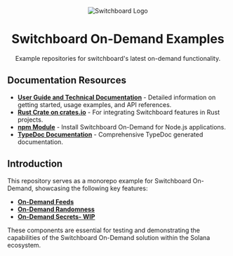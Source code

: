 <div align="center">

![Switchboard Logo](https://github.com/switchboard-xyz/core-sdk/raw/main/website/static/img/icons/switchboard/avatar.png)

# Switchboard On-Demand Examples
Example repositories for switchboard's latest on-demand functionality.

</div>

## Documentation Resources

- **[User Guide and Technical Documentation](https://switchboardxyz.gitbook.io/switchboard-on-demand/links-and-technical-documentation)** - Detailed information on getting started, usage examples, and API references.
- **[Rust Crate on crates.io](https://crates.io/crates/switchboard-on-demand)** - For integrating Switchboard features in Rust projects.
- **[npm Module](https://www.npmjs.com/package/@switchboard-xyz/on-demand)** - Install Switchboard On-Demand for Node.js applications.
- **[TypeDoc Documentation](https://switchboard-docs.web.app/)** - Comprehensive TypeDoc generated documentation.

## Introduction

This repository serves as a monorepo example for Switchboard On-Demand, showcasing the following key features:

- **[On-Demand Feeds](https://github.com/switchboard-xyz/sb-on-demand-examples/tree/main/sb-on-demand-feeds)**
- **[On-Demand Randomness](https://github.com/switchboard-xyz/sb-on-demand-examples/tree/main/sb-randomness-on-demand)**
- **[On-Demand Secrets- WIP](https://github.com/switchboard-xyz/sb-on-demand-examples/tree/main/sb-secrets-on-demand)**

These components are essential for testing and demonstrating the capabilities of the Switchboard On-Demand solution within the Solana ecosystem.
